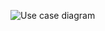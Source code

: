 ![Use case diagram](https://user-images.githubusercontent.com/42562641/156630808-1b6b438d-5941-4942-a226-980bd20bb8e9.jpg)
